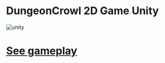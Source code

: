 # DungeonCrowl 2D Game Unity 
![unity](https://user-images.githubusercontent.com/48765197/119392765-182cc380-bcc8-11eb-8528-817fa5915c17.jpg)

<a href="https://www.youtube.com/watch?v=lSczLRAj9ug&t=1s">
  <h1>See gameplay</h1>
</a>
